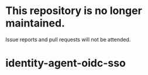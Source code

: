 # This repository is no longer maintained.

Issue reports and pull requests will not be attended.


# identity-agent-oidc-sso
